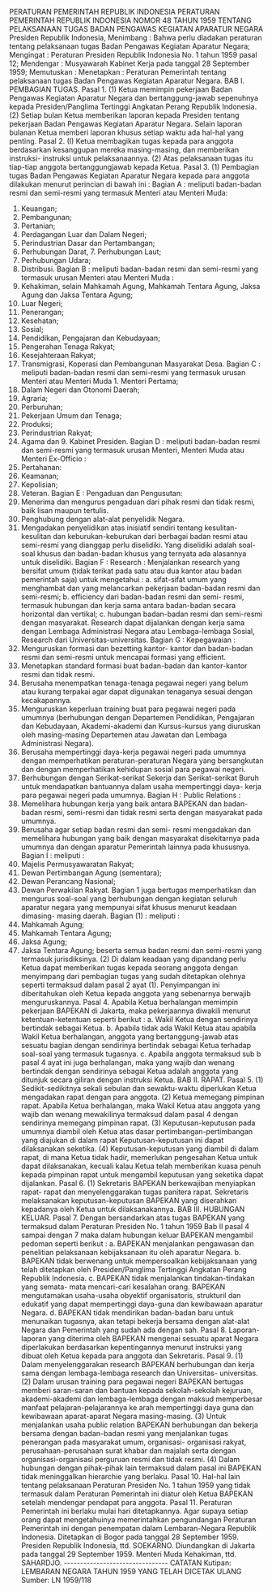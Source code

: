  PERATURAN PEMERINTAH REPUBLIK INDONESIA PERATURAN PEMERINTAH REPUBLIK INDONESIA NOMOR 48 TAHUN 1959 TENTANG PELAKSANAAN TUGAS BADAN PENGAWAS KEGIATAN APARATUR NEGARA Presiden Republik Indonesia,
Menimbang :
 Bahwa perlu diadakan peraturan tentang pelaksanaan tugas Badan Pengawas Kegiatan Aparatur Negara;
Mengingat :
 Peraturan Presiden Republik Indonesia No. 1 tahun 1959 pasal 12; Mendengar : Musyawarah Kabinet Kerja pada tanggal 28 September 1959; Memutuskan : Menetapkan : Peraturan Pemerintah tentang pelaksanaan tugas Badan Pengawas Kegiatan Aparatur Negara. BAB I. PEMBAGIAN TUGAS. Pasal 1.
(1) Ketua memimpin pekerjaan Badan Pengawas Kegiatan Aparatur Negara dan bertanggung-jawab sepenuhnya kepada Presiden/Panglima Tertinggi Angkatan Perang Republik Indonesia. (2) Setiap bulan Ketua memberikan laporan kepada Presiden tentang pekerjaan Badan Pengawas Kegiatan Aparatur Negara. Selain laporan bulanan Ketua memberi laporan khusus setiap waktu ada hal-hal yang penting. Pasal 2. (I) Ketua membagikan tugas kepada para anggota berdasarkan kesanggupan mereka masing-masing, dan memberikan instruksi- instruksi untuk pelaksanaannya. (2) Atas pelaksanaan tugas itu tiap-tiap anggota bertanggungjawab kepada Ketua. Pasal 3.
(1) Pembagian tugas Badan Pengawas Kegiatan Aparatur Negara kepada para anggota dilakukan menurut perincian di bawah ini : Bagian A : meliputi badan-badan resmi dan semi-resmi yang termasuk Menteri atau Menteri Muda:
1. Keuangan;
2. Pembangunan;
3. Pertanian;
4. Perdagangan Luar dan Dalam Negeri;
5. Perindustrian Dasar dan Pertambangan;
6. Perhubungan Darat, 7. Perhubungan Laut;
8. Perhubungan Udara;
9. Distribusi. Bagian B : meliputi badan-badan resmi dan semi-resmi yang termasuk urusan Menteri atau Menteri Muda :
1. Kehakiman, selain Mahkamah Agung, Mahkamah Tentara Agung, Jaksa Agung dan Jaksa Tentara Agung;
2. Luar Negeri;
3. Penerangan;
4. Kesehatan;
5. Sosial;
6. Pendidikan, Pengajaran dan Kebudayaan;
7. Pengerahan Tenaga Rakyat;
8. Kesejahteraan Rakyat;
9. Transmigrasi, Koperasi dan Pembangunan Masyarakat Desa. Bagian C : meliputi badan-badan resmi dan semi-resmi yang termasuk urusan Menteri atau Menteri Muda 1. Menteri Pertama;
2. Dalam Negeri dan Otonomi Daerah;
3. Agraria;
4. Perburuhan;
5. Pekerjaan Umum dan Tenaga;
6. Produksi;
7. Perindustrian Rakyat;
8. Agama dan 9. Kabinet Presiden. Bagian D : meliputi badan-badan resmi dan semi-resmi yang termasuk urusan Menteri, Menteri Muda atau Menteri Ex-Officio :
1. Pertahanan:
2. Keamanan;
3. Kepolisian;
4. Veteran. Bagian E : Pengaduan dan Pengusutan:
1. Menerima dan mengurus pengaduan dari pihak resmi dan tidak resmi, baik lisan maupun tertulis.
2. Penghubung dengan alat-alat penyelidik Negara.
3. Mengadakan penyelidikan atas inisiatif sendiri tentang kesulitan-kesulitan dan keburukan-keburukan dari berbagai badan resmi atau semi-resmi yang dianggap perlu diselidiki. Yang diselidiki adalah soal-soal khusus dan badan-badan khusus yang ternyata ada alasannya untuk diselidiki. Bagian F : Research : Menjalankan research yang bersifat umum (tidak terikat pada satu atau dua kantor atau badan pemerintah saja) untuk mengetahui :
a. sifat-sifat umum yang menghambat dan yang melancarkan pekerjaan badan-badan resmi dan semi-resmi;
b. efficiency dari badan-badan resmi dan semi- resmi, termasuk hubungan dan kerja sama antara badan-badan secara horizontal dan vertikal;
c. hubungan badan-badan resmi dan semi-resmi dengan masyarakat. Research dapat dijalankan dengan kerja sama dengan Lembaga Administrasi Negara atau Lembaga-lembaga Sosial, Research dari Universitas-universitas. Bagian G : Kepegawaian :
1. Menguruskan formasi dan bezetting kantor- kantor dan badan-badan resmi dan semi-resmi untuk mencapai formasi yang efficient.
2. Menetapkan standard formasi buat badan-badan dan kantor-kantor resmi dan tidak resmi.
3. Berusaha menempatkan tenaga-tenaga pegawai negeri yang belum atau kurang terpakai agar dapat digunakan tenaganya sesuai dengan kecakapannya.
4. Menguruskan keperluan training buat para pegawai negeri pada umumnya (berhubungan dengan Departemen Pendidikan, Pengajaran dan Kebudayaan, Akademi-akademi dan Kursus-kursus yang diuruskan oleh masing-masing Departemen atau Jawatan dan Lembaga Administrasi Negara).
5. Berusaha mempertinggi daya-kerja pegawai negeri pada umumnya dengan memperhatikan peraturan-peraturan Negara yang bersangkutan dan dengan memperhatikan kehidupan sosial para pegawai negeri.
6. Berhubungan dengan Serikat-serikat Sekerja dan Serikat-serikat Buruh untuk mendapatkan bantuannya dalam usaha mempertinggi daya- kerja para pegawai negeri pada umumnya. Bagian H : Public Relations :
1. Memelihara hubungan kerja yang baik antara BAPEKAN dan badan-badan resmi, semi-resmi dan tidak resmi serta dengan masyarakat pada umumnya.
2. Berusaha agar setiap badan resmi dan semi- resmi mengadakan dan memelihara hubungan yang baik dengan masyarakat disekitarnya pada umumnya dan dengan aparatur Pemerintah lainnya pada khususnya. Bagian I : meliputi :
1. Majelis Permusyawaratan Rakyat;
2. Dewan Pertimbangan Agung (sementara);
3. Dewan Perancang Nasional;
4. Dewan Perwakilan Rakyat. Bagian 1 juga bertugas memperhatikan dan mengurus soal-soal yang berhubungan dengan kegiatan seluruh aparatur negara yang mempunyai sifat khusus menurut keadaan dimasing- masing daerah. Bagian (1) : meliputi :
1. Mahkamah Agung;
2. Mahkamah Tentara Agung;
3. Jaksa Agung;
4. Jaksa Tentara Agung; beserta semua badan resmi dan semi-resmi yang termasuk jurisdiksinya.
(2) Di dalam keadaan yang dipandang perlu Ketua dapat memberikan tugas kepada seorang anggota dengan menyimpang dari pembagian tugas yang sudah ditetapkan olehnya seperti termaksud dalam pasal 2 ayat (1). Penyimpangan ini diberitahukan oleh Ketua kepada anggota yang sebenarnya berwajib menguruskannya. Pasal 4. Apabila Ketua berhalangan memimpin pekerjaan BAPEKAN di Jakarta, maka pekerjaannya diwakili menurut ketentuan-ketentuan seperti berikut :
a. Wakil Ketua dengan sendirinya bertindak sebagai Ketua.
b. Apabila tidak ada Wakil Ketua atau apabila Wakil Ketua berhalangan, anggota yang bertanggung-jawab atas sesuatu bagian dengan sendirinya bertindak sebagai Ketua terhadap soal-soal yang termasuk tugasnya.
c. Apabila anggota termaksud sub b pasal 4 ayat ini juga berhalangan, maka yang wajib dan wenang bertindak dengan sendirinya sebagai Ketua adalah anggota yang ditunjuk secara giliran dengan instruksi Ketua. BAB II. RAPAT. Pasal 5.
(1) Sedikit-sedikitnya sekali sebulan dan sewaktu-waktu diperlukan Ketua mengadakan rapat dengan para anggota. (2) Ketua memegang pimpinan rapat. Apabila Ketua berhalangan, maka Wakil Ketua atau anggota yang wajib dan wenang mewakilinya termaksud dalam pasal 4 dengan sendirinya memegang pimpinan rapat. (3) Keputusan-keputusan pada umumnya diambil oleh Ketua atas dasar pertimbangan-pertimbangan yang diajukan di dalam rapat Keputusan-keputusan ini dapat dilaksanakan seketika.
(4) Keputusan-keputusan yang diambil di dalam rapat, di mana Ketua tidak hadir, memerlukan pengesahan Ketua untuk dapat dilaksanakan, kecuali kalau Ketua telah memberikan kuasa penuh kepada pimpinan rapat untuk mengambil keputusan yang seketika dapat dijalankan. Pasal 6.
(1) Sekretaris BAPEKAN berkewajiban menyiapkan rapat- rapat dan menyelenggarakan tugas panitera rapat. Sekretaris melaksanakan keputusan-keputusan BAPEKAN yang diserahkan kepadanya oleh Ketua untuk dilaksanakannya. BAB III. HUBUNGAN KELUAR. Pasal 7. Dengan bersandarkan atas tugas BAPEKAN yang termaksud dalam Peraturan Presiden No. 1 tahun 1959 Bab II pasal 4 sampai dengan 7 maka dalam hubungan keluar BAPEKAN mengambil pedoman seperti berikut :
a. BAPEKAN menjalankan pengawasan dan penelitian pelaksanaan kebijaksanaan itu oleh aparatur Negara.
b. BAPEKAN tidak berwenang untuk mempersoalkan kebijaksanaan yang telah ditetapkan oleh Presiden/Panglima Tertinggi Angkatan Perang Republik Indonesia.
c. BAPEKAN tidak menjalankan tindakan-tindakan yang semata- mata mencari-cari kesalahan orang. BAPEKAN mengutamakan usaha-usaha obyektif organisatoris, strukturil dan edukatif yang dapat mempertinggi daya-guna dan kewibawaan aparatur Negara.
d. BAPEKAN tidak mendirikan badan-badan baru untuk menunaikan tugasnya, akan tetapi bekerja bersama dengan alat-alat Negara dan Pemerintah yang sudah ada dengan sah. Pasal 8. Laporan-laporan yang diterima oleh BAPEKAN mengenai sesuatu aparat Negara diperlakukan berdasarkan kepentingannya menurut instruksi yang dibuat oleh Ketua kepada para anggota dan Sekretaris. Pasal 9.
(1) Dalam menyelenggarakan research BAPEKAN berhubungan dan kerja sama dengan lembaga-lembaga research dan Universitas- universitas. (2) Dalam urusan training para pegawai negeri BAPEKAN bertugas memberi saran-saran dan bantuan kepada sekolah-sekolah kejuruan, akademi-akademi dan lembaga-lembaga dengan maksud memperbesar manfaat pelajaran-pelajarannya ke arah mempertinggi daya guna dan kewibawaan aparat-aparat Negara masing-masing. (3) Untuk menjalankan usaha public relation BAPEKAN berhubungan dan bekerja bersama dengan badan-badan resmi yang menjalankan tugas penerangan pada masyarakat umum, organisasi- organisasi rakyat, perusahaan-perusahaan surat khabar dan majalah serta dengan organisasi-organisasi perguruan resmi dan tidak resmi. (4) Dalam hubungan dengan pihak-pihak lain termaksud dalam pasal ini BAPEKAN tidak meninggalkan hierarchie yang berlaku. Pasal 10. Hal-hal lain tentang pelaksanaan Peraturan Presiden No. 1 tahun 1959 yang tidak termasuk dalam Peraturan Pemerintah ini diatur oleh Ketua BAPEKAN setelah mendengar pendapat para anggota. Pasal 11. Peraturan Pemerintah ini berlaku mulai hari ditetapkannya. Agar supaya setiap orang dapat mengetahuinya memerintahkan pengundangan Peraturan Pemerintah ini dengan penempatan dalam Lembaran-Negara Republik Indonesia. Ditetapkan di Bogor pada tanggal 28 September 1959. Presiden Republik Indonesia, ttd. SOEKARNO. Diundangkan di Jakarta pada tanggal 29 September 1959. Menteri Muda Kehakiman, ttd. SAHARDJO. -------------------------------- CATATAN Kutipan: LEMBARAN NEGARA TAHUN 1959 YANG TELAH DICETAK ULANG Sumber: LN 1959/118